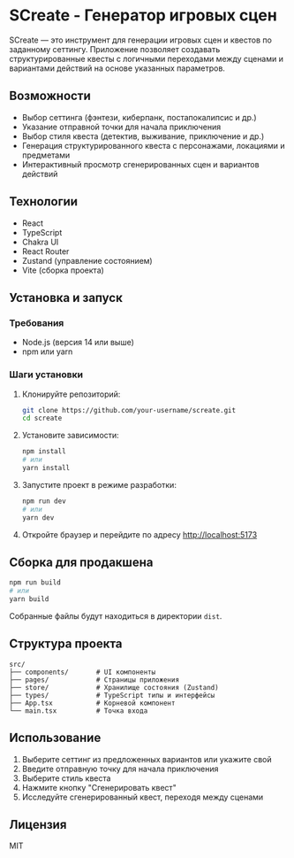 # SCreate - Генератор игровых сцен

SCreate — это инструмент для генерации игровых сцен и квестов по заданному сеттингу. Приложение позволяет создавать структурированные квесты с логичными переходами между сценами и вариантами действий на основе указанных параметров.

## Возможности

- Выбор сеттинга (фэнтези, киберпанк, постапокалипсис и др.)
- Указание отправной точки для начала приключения
- Выбор стиля квеста (детектив, выживание, приключение и др.)
- Генерация структурированного квеста с персонажами, локациями и предметами
- Интерактивный просмотр сгенерированных сцен и вариантов действий

## Технологии

- React
- TypeScript
- Chakra UI
- React Router
- Zustand (управление состоянием)
- Vite (сборка проекта)

## Установка и запуск

### Требования

- Node.js (версия 14 или выше)
- npm или yarn

### Шаги установки

1. Клонируйте репозиторий:
   ```bash
   git clone https://github.com/your-username/screate.git
   cd screate
   ```

2. Установите зависимости:
   ```bash
   npm install
   # или
   yarn install
   ```

3. Запустите проект в режиме разработки:
   ```bash
   npm run dev
   # или
   yarn dev
   ```

4. Откройте браузер и перейдите по адресу [http://localhost:5173](http://localhost:5173)

## Сборка для продакшена

```bash
npm run build
# или
yarn build
```

Собранные файлы будут находиться в директории `dist`.

## Структура проекта

```
src/
├── components/       # UI компоненты
├── pages/            # Страницы приложения
├── store/            # Хранилище состояния (Zustand)
├── types/            # TypeScript типы и интерфейсы
├── App.tsx           # Корневой компонент
└── main.tsx          # Точка входа
```

## Использование

1. Выберите сеттинг из предложенных вариантов или укажите свой
2. Введите отправную точку для начала приключения
3. Выберите стиль квеста
4. Нажмите кнопку "Сгенерировать квест"
5. Исследуйте сгенерированный квест, переходя между сценами

## Лицензия

MIT
